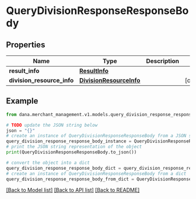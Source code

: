 # QueryDivisionResponseResponseBody


## Properties

Name | Type | Description | Notes
------------ | ------------- | ------------- | -------------
**result_info** | [**ResultInfo**](ResultInfo.md) |  | 
**division_resource_info** | [**DivisionResourceInfo**](DivisionResourceInfo.md) |  | [optional] 

## Example

```python
from dana.merchant_management.v1.models.query_division_response_response_body import QueryDivisionResponseResponseBody

# TODO update the JSON string below
json = "{}"
# create an instance of QueryDivisionResponseResponseBody from a JSON string
query_division_response_response_body_instance = QueryDivisionResponseResponseBody.from_json(json)
# print the JSON string representation of the object
print(QueryDivisionResponseResponseBody.to_json())

# convert the object into a dict
query_division_response_response_body_dict = query_division_response_response_body_instance.to_dict()
# create an instance of QueryDivisionResponseResponseBody from a dict
query_division_response_response_body_from_dict = QueryDivisionResponseResponseBody.from_dict(query_division_response_response_body_dict)
```
[[Back to Model list]](../README.md#documentation-for-models) [[Back to API list]](../README.md#documentation-for-api-endpoints) [[Back to README]](../README.md)


